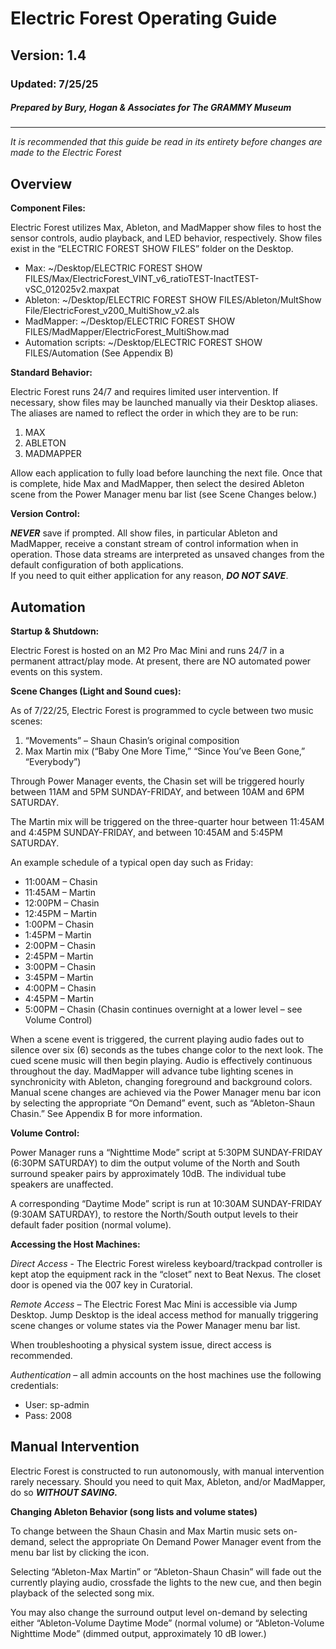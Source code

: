 # Electric Forest Operating Guide
## Version: 1.4
### Updated: 7/25/25
##### Prepared by Bury, Hogan & Associates for *The GRAMMY Museum*
---
_It is recommended that this guide be read in its entirety before changes are made to the Electric Forest_    
## Overview  
__Component Files:__  

Electric Forest utilizes Max, Ableton, and MadMapper show files to host the sensor controls, audio playback, and LED behavior, respectively. Show files exist in the “ELECTRIC FOREST SHOW FILES” folder on the Desktop.  

- Max: ~/Desktop/ELECTRIC FOREST SHOW FILES/Max/ElectricForest_VINT_v6_ratioTEST-InactTEST-vSC_012025v2.maxpat
- Ableton: ~/Desktop/ELECTRIC FOREST SHOW FILES/Ableton/MultShow File/ElectricForest_v200_MultiShow_v2.als
- MadMapper: ~/Desktop/ELECTRIC FOREST SHOW FILES/MadMapper/ElectricForest_MultiShow.mad
- Automation scripts: ~/Desktop/ELECTRIC FOREST SHOW FILES/Automation (See Appendix B)

__Standard Behavior:__  

Electric Forest runs 24/7 and requires limited user intervention. If necessary, show files may be launched manually via their Desktop aliases. The aliases are named to reflect the order in which they are to be run:
1. MAX
2. ABLETON
3. MADMAPPER    

Allow each application to fully load before launching the next file. Once that is complete, hide Max and MadMapper, then select the desired Ableton scene from the Power Manager menu bar list (see Scene Changes below.)  

__Version Control:__  

___NEVER___ save if prompted. All show files, in particular Ableton and MadMapper, receive a constant stream of control information when in operation. Those data streams are interpreted as unsaved changes from the default configuration of both applications.   
If you need to quit either application for any reason, ___DO NOT SAVE___.  
## Automation

__Startup & Shutdown:__  

Electric Forest is hosted on an M2 Pro Mac Mini and runs 24/7 in a permanent attract/play mode. At present, there are NO automated power events on this system.  

__Scene Changes (Light and Sound cues):__  

As of 7/22/25, Electric Forest is programmed to cycle between two music scenes:  
1. “Movements” – Shaun Chasin’s original composition
2. Max Martin mix (“Baby One More Time,” “Since You’ve Been Gone,” “Everybody”)
     
Through Power Manager events, the Chasin set will be triggered hourly between 11AM and 5PM SUNDAY-FRIDAY, and between 10AM and 6PM SATURDAY.  

The Martin mix will be triggered on the three-quarter hour between 11:45AM and 4:45PM SUNDAY-FRIDAY, and between 10:45AM and 5:45PM SATURDAY.  

An example schedule of a typical open day such as Friday:  
- 11:00AM – Chasin
- 11:45AM – Martin
- 12:00PM – Chasin
- 12:45PM – Martin
- 1:00PM – Chasin
- 1:45PM – Martin
- 2:00PM – Chasin
- 2:45PM – Martin
- 3:00PM – Chasin
- 3:45PM – Martin
- 4:00PM – Chasin
- 4:45PM – Martin
- 5:00PM – Chasin (Chasin continues overnight at a lower level – see Volume Control)
  
When a scene event is triggered, the current playing audio fades out to silence over six (6) seconds as the tubes change color to the next look.
The cued scene music will then begin playing. Audio is effectively continuous throughout the day. MadMapper will advance tube lighting scenes in synchronicity with Ableton, changing foreground and background colors.  
Manual scene changes are achieved via the Power Manager menu bar icon by selecting the appropriate “On Demand” event, such as “Ableton-Shaun Chasin.” See Appendix B for more information.  

__Volume Control:__  

Power Manager runs a “Nighttime Mode” script at 5:30PM SUNDAY-FRIDAY (6:30PM SATURDAY) to dim the output volume of the North and South surround speaker pairs by approximately 10dB. The individual tube speakers are unaffected. 

A corresponding “Daytime Mode” script is run at 10:30AM SUNDAY-FRIDAY (9:30AM SATURDAY), to restore the North/South output levels to their default fader position (normal volume).  

__Accessing the Host Machines:__  

_Direct Access_ - The Electric Forest wireless keyboard/trackpad controller is kept atop the equipment rack in the “closet” next to Beat Nexus. The closet door is opened via the 007 key in Curatorial.  

_Remote Access_ – The Electric Forest Mac Mini is accessible via Jump Desktop. Jump Desktop is the ideal access method for manually triggering scene changes or volume states via the Power Manager menu bar list.  

When troubleshooting a physical system issue, direct access is recommended.  

_Authentication_ – all admin accounts on the host machines use the following credentials:  
- User: sp-admin
- Pass: 2008

## Manual Intervention
Electric Forest is constructed to run autonomously, with manual intervention rarely necessary. Should you need to quit Max, Ableton, and/or MadMapper, do so ___WITHOUT SAVING.___  

__Changing Ableton Behavior (song lists and volume states)__  

To change between the Shaun Chasin and Max Martin music sets on-demand, select the appropriate On Demand Power Manager event from the menu bar list by clicking the   icon.  
 
Selecting “Ableton-Max Martin” or “Ableton-Shaun Chasin” will fade out the currently playing audio, crossfade the lights to the new cue, and then begin playback of the selected song mix.  

You may also change the surround output level on-demand by selecting either “Ableton-Volume Daytime Mode” (normal volume) or “Ableton-Volume Nighttime Mode” (dimmed output, approximately 10 dB lower.)  





